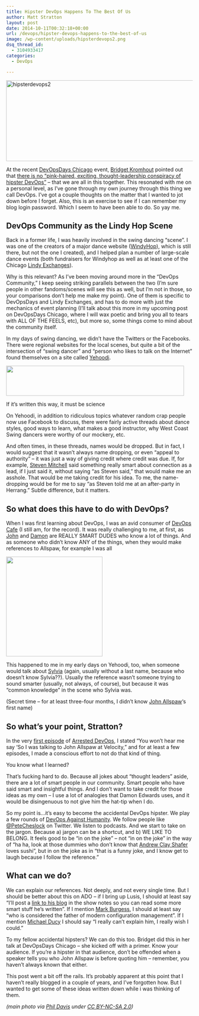 ```yaml
---
title: Hipster DevOps Happens To The Best Of Us
author: Matt Stratton
layout: post
date: 2014-10-11T00:32:18+00:00
url: /devops/hipster-devops-happens-to-the-best-of-us
image: /wp-content/uploads/hipsterdevops2.png
dsq_thread_id:
  - 3104933417
categories:
  - DevOps

---
```

<img class="aligncenter size-full wp-image-6940" src="/wp-content/uploads/hipsterdevops2.png" alt="hipsterdevops2" width="550" height="218" srcset="/wp-content/uploads/hipsterdevops2.png 550w, /wp-content/uploads/hipsterdevops2-300x118.png 300w" sizes="(max-width: 550px) 100vw, 550px" />

At the recent <a href="http://devopsdays.org/events/2014-chicago" target="_blank">DevOpsDays Chicago</a> event, <a href="http://bridgetkromhout.com/" target="_blank">Bridget Kromhout</a> pointed out that <a href="http://devopsdays.org/events/2014-chicago/proposals/How%20Much%20Is%20That%20DevOps%20In%20The%20Window/" target="_blank">there is no &#8220;pink-haired, exciting, thought-leadership conspiracy of hipster DevOps&#8221;</a> &#8211; that we are all in this together. This resonated with me on a personal level, as I&#8217;ve gone through my own journey through this thing we call DevOps. I&#8217;ve got a couple thoughts on the matter that I wanted to jot down before I forget. Also, this is an exercise to see if I can remember my blog login password. Which I seem to have been able to do. So yay me.

## DevOps Community as the Lindy Hop Scene

Back in a former life, I was heavily involved in the swing dancing &#8220;scene&#8221;. I was one of the creators of a major dance website (<a href="http://windyhop.org" target="_blank">WindyHop</a>), which is still there, but not the one I created), and I helped plan a number of large-scale dance events (both fundraisers for Windyhop as well as at least one of the Chicago <a href="https://en.wikipedia.org/wiki/Lindy_exchange" target="_blank">Lindy Exchanges</a>).

Why is this relevant? As I&#8217;ve been moving around more in the &#8220;DevOps Community,&#8221; I keep seeing striking parallels between the two (I&#8217;m sure people in other fandoms/scenes will see this as well, but I&#8217;m not in those, so your comparisons don&#8217;t help me make my point). One of them is specific to DevOpsDays and Lindy Exchanges, and has to do more with just the mechanics of event planning (I&#8217;ll talk about this more in my upcoming post on DevOpsDays Chicago, where I will wax poetic and bring you all to tears with ALL OF THE FEELS, etc), but more so, some things come to mind about the community itself.

In my days of swing dancing, we didn&#8217;t have the Twitters or the Facebooks. There were regional websites for the local scenes, but quite a bit of the intersection of &#8220;swing dancer&#8221; and &#8220;person who likes to talk on the Internet&#8221; found themselves on a site called [Yehoodi][1].

<div id="attachment_6948" style="width: 490px" class="wp-caption aligncenter">
  <img class="wp-image-6948" src="/wp-content/uploads/yehooditwitter2.png" alt="" width="480" height="81" srcset="/wp-content/uploads/yehooditwitter2.png 560w, /wp-content/uploads/yehooditwitter2-300x50.png 300w" sizes="(max-width: 480px) 100vw, 480px" />

  <p class="wp-caption-text">
    If it&#8217;s written this way, it must be science
  </p>
</div>

On Yehoodi, in addition to ridiculous topics whatever random crap people now use Facebook to discuss, there were fairly active threads about dance styles, good ways to learn, what makes a good instructor, why West Coast Swing dancers were worthy of our mockery, etc.

And often times, in these threads, names would be dropped. But in fact, I would suggest that it wasn&#8217;t always name dropping, or even &#8220;appeal to authority&#8221; &#8211; it was just a way of giving credit where credit was due. If, for example, <a href="http://www.stevenandvirginie.com/" target="_blank">Steven Mitchell</a> said something really smart about connection as a lead, if I just said it, without saying &#8220;as Steven said,&#8221; that would make me an asshole. That would be me taking credit for his idea. To me, the name-dropping would be for me to say &#8220;as Steven told me at an after-party in Herrang.&#8221; Subtle difference, but it matters.

## So what does this have to do with DevOps?

When I was first learning about DevOps, I was an avid consumer of <a href="http://devopscafe.org/" target="_blank">DevOps Cafe</a> (I still am, for the record). It was really challenging to me, at first, as [John][2] and [Damon][3] are REALLY SMART DUDES who know a lot of things. And as someone who didn&#8217;t know ANY of the things, when they would make references to Allspaw, for example I was all

<img class="alignnone" src="http://replygif.net/i/331.gif" alt="" width="260" height="269" />

This happened to me in my early days on Yehoodi, too, when someone would talk about [Sylvia][4] (again, usually without a last name, because who doesn&#8217;t know Sylvia??). Usually the reference wasn&#8217;t someone trying to sound smarter (usually, not always, of course), but because it was &#8220;common knowledge&#8221; in the scene who Sylvia was.

(Secret time &#8211; for at least three-four months, I didn&#8217;t know [John Allspaw][5]&#8216;s first name)

## So what&#8217;s your point, Stratton?

In the very <a href="http://www.arresteddevops.com/1" target="_blank">first episode</a> of <a href="http://www.arresteddevops.com" target="_blank">Arrested DevOps</a>, I stated &#8220;You won&#8217;t hear me say &#8216;So I was talking to John Allspaw at Velocity,&#8221; and for at least a few episodes, I made a conscious effort to not do that kind of thing.

You know what I learned?

That&#8217;s fucking hard to do. Because all jokes about &#8220;thought leaders&#8221; aside, there are a lot of smart people in our community. Smart people who have said smart and insightful things. And I don&#8217;t want to take credit for those ideas as my own &#8211; I use a lot of analogies that Damon Edwards uses, and it would be disingenuous to not give him the hat-tip when I do.

So my point is&#8230;it&#8217;s easy to become the accidental DevOps hipster. We play a few rounds of <a href="http://devopsagainsthumanity.com/" target="_blank">DevOps Against Humanity</a>. We follow people like <a href="https://twitter.com/PeteCheslock" target="_blank">@PeteCheslock</a> on Twitter. We listen to podcasts. And we start to take on the jargon. Because a) jargon can be a shortcut, and b) WE LIKE TO BELONG. It feels good to be &#8220;in on the joke&#8221; &#8211; not &#8220;in on the joke&#8221; in the way of &#8220;ha ha, look at those dummies who don&#8217;t know that [Andrew Clay Shafer][6] loves sushi&#8221;, but in on the joke as in &#8220;that is a funny joke, and I know get to laugh because I follow the reference.&#8221;

## What can we do?

We can explain our references. Not deeply, and not every single time. But I should be better about this on ADO &#8211; if I bring up Lusis, I should at least say &#8220;I&#8217;ll post a <a href="http://blog.lusis.org/" target="_blank">link to his blog</a> in the show notes so you can read some more smart stuff he&#8217;s written&#8221;. If I mention <a href="https://en.wikipedia.org/wiki/Mark_Burgess_(computer_scientist)" target="_blank">Mark Burgess</a>, I should at least say &#8220;who is considered the father of modern configuration management&#8221;. If I mention <a href="http://goatcan.wordpress.com/" target="_blank">Michael Ducy</a> I should say &#8220;I really can&#8217;t explain him, I really wish I could.&#8221;

To my fellow accidental hipsters? We can do this too. Bridget did this in her talk at DevOpsDays Chicago &#8211; she kicked off with a primer. Know your audience. If you&#8217;re a hipster in that audience, don&#8217;t be offended when a speaker tells you who John Allspaw is before quoting him &#8211; remember, you haven&#8217;t always known that either.

This post went a bit off the rails. It&#8217;s probably apparent at this point that I haven&#8217;t really blogged in a couple of years, and I&#8217;ve forgotten how. But I wanted to get some of these ideas written down while i was thinking of them.

<address>
  (main photo via <a href="https://www.flickr.com/photos/eastsidephil/9115448919/in/photolist-eTv4op-K24h-Piku-7Y7tJ6-k6TeEL-cQaJrh-p2ccb-8WFjH2-oSZxB-2v26S-aRMjr-nndrKf-8dkLmq-psQCe-FhX7P-4AHDom-7Y7ucv-2f2w8-73xPGk-9UGLm-4V3RMJ-5Nf2Kz-JBG5-2QJEDn-dHPBpS-9V96nt-7c4zmn-xpmaQ-4v8CJe-8oWDfk-aRSa9e-8xGB5J-75Ni8E-98etT-dCbAu8-bnkcQ-avLH5T-en19P2-8ScFkp-cEk5S-bBCNnB-644UDm-CXyBf-di8qYV-zKNeB-3oaaLy-iGspP-28VsE-8rzXnd-9Txkk8" target="_blank">Phil Davis</a> under <a href="https://creativecommons.org/licenses/by-nc-sa/2.0/" target="_blank">CC BY-NC-SA 2.0</a>)
</address>

 [1]: http://www.yehoodi.com
 [2]: https://twitter.com/botchagalupe
 [3]: https://twitter.com/damonedwards
 [4]: https://en.wikipedia.org/wiki/Sylvia_Sykes
 [5]: https://twitter.com/allspaw
 [6]: http://twitter.com/littleidea
